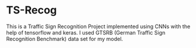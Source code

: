 # TS-Recog
This is a Traffic Sign Recognition Project implemented using CNNs with the help of tensorflow and keras. I used GTSRB (German Traffic Sign Recognition Benchmark) data set for my model.
